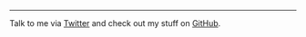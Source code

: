 ***

Talk to me via [Twitter](http://twitter.com/Antrikshy) and check out my stuff on [GitHub](http://github.com/Antrikshy).